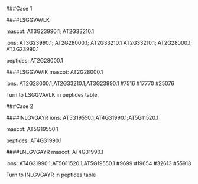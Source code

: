 ###Case 1

####LSGGVAVLK

mascot:
AT3G23990.1; AT2G33210.1

ions:
AT3G23990.1; AT2G28000.1; AT2G33210.1
AT2G33210.1; AT2G28000.1; AT3G23990.1

peptides:
AT2G28000.1

####LSGGVAVIK
mascot:
AT2G28000.1

ions:
AT2G28000.1;AT2G33210.1;AT3G23990.1
\#7516 \#17770 \#25076

Turn to LSGGVAVLK in peptides table.




###Case 2

####INLGVGAYR
ions:
AT5G19550.1;AT4G31990.1;AT5G11520.1

mascot:
AT5G19550.1

peptides:
AT4G31990.1

####LNLGVGAYR
mascot:
AT4G31990.1

ions:
AT4G31990.1;AT5G11520.1;AT5G19550.1
\#9699 \#19654 \#32613 \#55918

Turn to INLGVGAYR in peptides table
